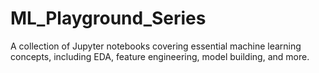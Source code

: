 # ML_Playground_Series
A collection of Jupyter notebooks covering essential machine learning concepts, including EDA, feature engineering, model building, and more.
